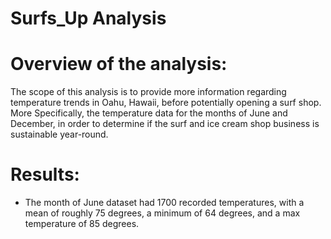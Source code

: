 # Surfs_Up Analysis

# Overview of the analysis:

The scope of this analysis is to provide more information regarding temperature trends in Oahu, Hawaii, before potentially opening a surf shop. More 
Specifically, the temperature data for the months of June and December, in order to determine if the surf and ice cream shop business is sustainable year-round.

# Results:

* The month of June dataset had 1700 recorded temperatures, with a mean of roughly 75 degrees, a minimum of 64 degrees, and a max temperature of 85 degrees.
